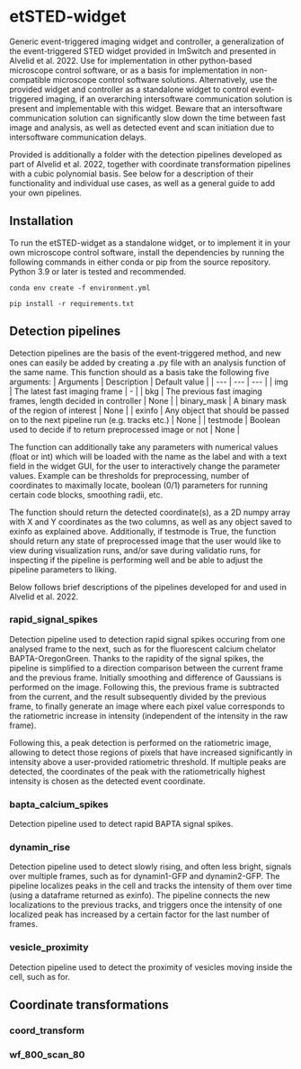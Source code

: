# etSTED-widget
Generic event-triggered imaging widget and controller, a generalization of the event-triggered STED widget provided in ImSwitch and presented in Alvelid et al. 2022. Use for implementation in other python-based microscope control software, or as a basis for implementation in non-compatible microscope control software solutions. Alternatively, use the provided widget and controller as a standalone widget to control event-triggered imaging, if an overarching intersoftware communication solution is present and implementable with this widget. Beware that an intersoftware communication solution can significantly slow down the time between fast image and analysis, as well as detected event and scan initiation due to intersoftware communication delays. 

Provided is additionally a folder with the detection pipelines developed as part of Alvelid et al. 2022, together with coordinate transformation pipelines with a cubic polynomial basis. See below for a description of their functionality and individual use cases, as well as a general guide to add your own pipelines. 

## Installation
To run the etSTED-widget as a standalone widget, or to implement it in your own microscope control software, install the dependencies by running the following commands in either conda or pip from the source repository. Python 3.9 or later is tested and recommended. 
```
conda env create -f environment.yml
```

```
pip install -r requirements.txt
```

## Detection pipelines
Detection pipelines are the basis of the event-triggered method, and new ones can easily be added by creating a .py file with an analysis function of the same name. This function should as a basis take the following five arguments:
| Arguments      | Description | Default value |
| --- | --- | --- |
| img | The latest fast imaging frame | - |
| bkg | The previous fast imaging frames, length decided in controller | None |
| binary_mask | A binary mask of the region of interest | None |
| exinfo | Any object that should be passed on to the next pipeline run (e.g. tracks etc.) | None |
| testmode | Boolean used to decide if to return preprocessed image or not | None |

The function can additionally take any parameters with numerical values (float or int) which will be loaded with the name as the label and with a text field in the widget GUI, for the user to interactively change the parameter values. Example can be thresholds for preprocessing, number of coordinates to maximally locate, boolean (0/1) parameters for running certain code blocks, smoothing radii, etc.

The function should return the detected coordinate(s), as a 2D numpy array with X and Y coordinates as the two columns, as well as any object saved to exinfo as explained above. Additionally, if testmode is True, the function should return any state of preprocessed image that the user would like to view during visualization runs, and/or save during validatio runs, for inspecting if the pipeline is performing well and be able to adjust the pipeline parameters to liking. 

Below follows brief descriptions of the pipelines developed for and used in Alvelid et al. 2022.

### rapid_signal_spikes
Detection pipeline used to detection rapid signal spikes occuring from one analysed frame to the next, such as for the fluorescent calcium chelator BAPTA-OregonGreen. Thanks to the rapidity of the signal spikes, the pipeline is simplified to a direction comparison between the current frame and the previous frame. Initially smoothing and difference of Gaussians is performed on the image. Following this, the previous frame is subtracted from the current, and the result subsequently divided by the previous frame, to finally generate an image where each pixel value corresponds to the ratiometric increase in intensity (independent of the intensity in the raw frame). 

Following this, a peak detection is performed on the ratiometric image, allowing to detect those regions of pixels that have increased significantly in intensity above a user-provided ratiometric threshold. If multiple peaks are detected, the coordinates of the peak with the ratiometrically highest intensity is chosen as the detected event coordinate.

### bapta_calcium_spikes
Detection pipeline used to detect rapid BAPTA signal spikes.

### dynamin_rise
Detection pipeline used to detect slowly rising, and often less bright, signals over multiple frames, such as for dynamin1-GFP and dynamin2-GFP. The pipeline localizes peaks in the cell and tracks the intensity of them over time (using a dataframe returned as exinfo). The pipeline connects the new localizations to the previous tracks, and triggers once the intensity of one localized peak has increased by a certain factor for the last number of frames. 

### vesicle_proximity
Detection pipeline used to detect the proximity of vesicles moving inside the cell, such as for. 

## Coordinate transformations
### coord_transform

### wf_800_scan_80

